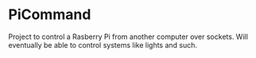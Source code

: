 # PiCommand

Project to control a Rasberry Pi from another computer over sockets. Will eventually be able to control systems like lights and such.
